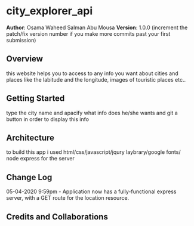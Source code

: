 # city_explorer_api



**Author**: Osama Waheed Salman Abu Mousa
**Version**: 1.0.0 (increment the patch/fix version number if you make more commits past your first submission)

## Overview
this website helps you to access to any info you want about cities and places like the labitude and the longitude, images of touristic places etc..

## Getting Started
type the city name and apacify what info does he/she wants and git a button in order to display this info

## Architecture
to build this app i used html/css/javascript/jqury laybrary/google fonts/ node express for the server

## Change Log


05-04-2020 9:59pm - Application now has a fully-functional express server, with a GET route for the location resource.

## Credits and Collaborations

